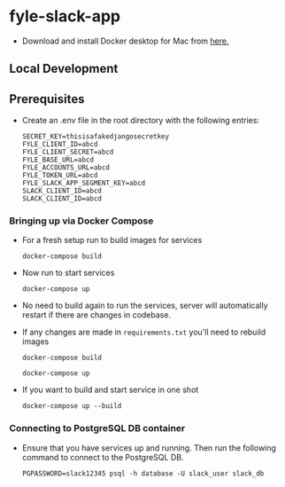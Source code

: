 # fyle-slack-app #

* Download and install Docker desktop for Mac from [here.](https://www.docker.com/products/docker-desktop)


## Local Development ##

## Prerequisites ##

* Create an .env file in the root directory with the following entries:

    ```
    SECRET_KEY=thisisafakedjangosecretkey
    FYLE_CLIENT_ID=abcd
    FYLE_CLIENT_SECRET=abcd
    FYLE_BASE_URL=abcd
    FYLE_ACCOUNTS_URL=abcd
    FYLE_TOKEN_URL=abcd
    FYLE_SLACK_APP_SEGMENT_KEY=abcd
    SLACK_CLIENT_ID=abcd
    SLACK_CLIENT_ID=abcd
    ```

### Bringing up via Docker Compose ###

* For a fresh setup run to build images for services
    ```
    docker-compose build
    ```

* Now run to start services
    ```
    docker-compose up
    ```

* No need to build again to run the services, server will automatically restart if there are changes in codebase.

* If any changes are made in `requirements.txt` you'll need to rebuild images
    ```
    docker-compose build
    
    docker-compose up
    ```

* If you want to build and start service in one shot

    ```
    docker-compose up --build
    ```


### Connecting to PostgreSQL DB container ###

* Ensure that you have services up and running. Then run the following command to connect to the PostgreSQL DB.
    ```
    PGPASSWORD=slack12345 psql -h database -U slack_user slack_db
    ```